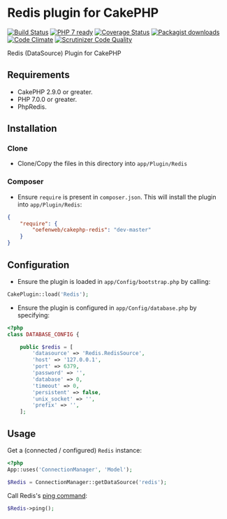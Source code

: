 # Redis plugin for CakePHP

[![Build Status](https://travis-ci.org/Oefenweb/cakephp-redis.png?branch=master)](https://travis-ci.org/Oefenweb/cakephp-redis)
[![PHP 7 ready](http://php7ready.timesplinter.ch/Oefenweb/cakephp-redis/badge.svg)](https://travis-ci.org/Oefenweb/cakephp-redis)
[![Coverage Status](https://codecov.io/gh/Oefenweb/cakephp-redis/branch/master/graph/badge.svg)](https://codecov.io/gh/Oefenweb/cakephp-redis)
[![Packagist downloads](http://img.shields.io/packagist/dt/Oefenweb/cakephp-redis.svg)](https://packagist.org/packages/oefenweb/cakephp-redis)
[![Code Climate](https://codeclimate.com/github/Oefenweb/cakephp-redis/badges/gpa.svg)](https://codeclimate.com/github/Oefenweb/cakephp-redis)
[![Scrutinizer Code Quality](https://scrutinizer-ci.com/g/Oefenweb/cakephp-redis/badges/quality-score.png?b=master)](https://scrutinizer-ci.com/g/Oefenweb/cakephp-redis/?branch=master)

Redis (DataSource) Plugin for CakePHP

## Requirements

* CakePHP 2.9.0 or greater.
* PHP 7.0.0 or greater.
* PhpRedis.

## Installation

### Clone

* Clone/Copy the files in this directory into `app/Plugin/Redis`

### Composer

* Ensure `require` is present in `composer.json`. This will install the plugin into `app/Plugin/Redis`:

```json
{
	"require": {
		"oefenweb/cakephp-redis": "dev-master"
	}
}
```

## Configuration

* Ensure the plugin is loaded in `app/Config/bootstrap.php` by calling:

```php
CakePlugin::load('Redis');
```

* Ensure the plugin is configured in `app/Config/database.php` by specifying:

```php
<?php
class DATABASE_CONFIG {

	public $redis = [
		'datasource' => 'Redis.RedisSource',
		'host' => '127.0.0.1',
		'port' => 6379,
		'password' => '',
		'database' => 0,
		'timeout' => 0,
		'persistent' => false,
		'unix_socket' => '',
		'prefix' => '',
	];
```

## Usage

Get a (connected / configured) `Redis` instance:

```php
<?php
App::uses('ConnectionManager', 'Model');

$Redis = ConnectionManager::getDataSource('redis');
```

Call Redis's [ping command](http://redis.io/commands/ping):

```php
$Redis->ping();
```
